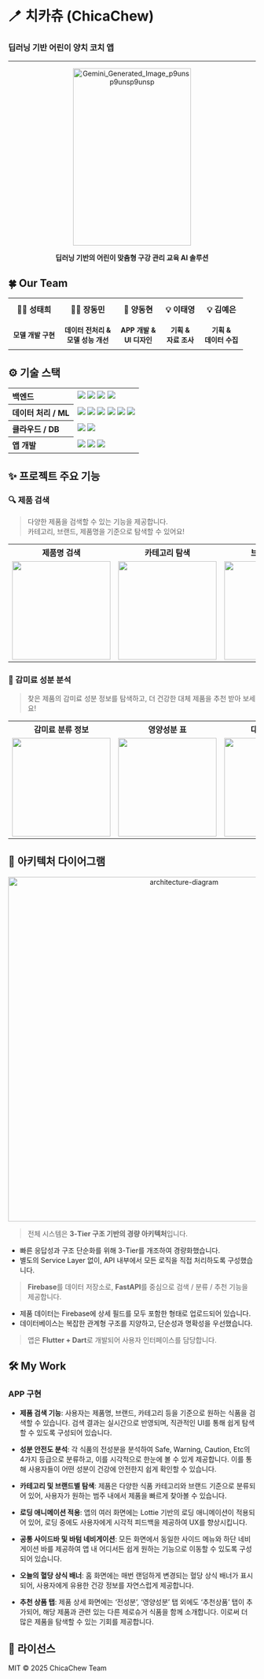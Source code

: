 # 🪥 치카츄 (ChicaChew)
### 딥러닝 기반 어린이 양치 코치 앱
---
<p align="center">
  <img width="240" height="360" alt="Gemini_Generated_Image_p9unsp9unsp9unsp" src="https://github.com/user-attachments/assets/c43c5723-7853-4542-bb28-8523ed4a9d77" />
</p>

</p>
<p align="center">
  <strong>딥러닝 기반의 어린이 맞춤형 구강 관리 교육 AI 솔루션</strong>
</p>

<h2>🍀 Our Team</h2>

<table align="center">
  <tr>
    <th style="padding: 10px; font-size: 16px;">👨‍💻 성태희</th>
    <th style="padding: 10px; font-size: 16px;">👨‍💻 장동민</th>
    <th style="padding: 10px; font-size: 16px;">📱 양동현</th>
    <th style="padding: 10px; font-size: 16px;">💡 이태영</th>
    <th style="padding: 10px; font-size: 16px;">💡 김예은</th>
  </tr>
  <tr>
    <td align="center" style="padding: 10px; font-size: 14px;"><strong>모델 개발 구현</strong></td>
    <td align="center" style="padding: 10px; font-size: 14px;"><strong>데이터 전처리 &<br> 모델 성능 개선</strong></td>
    <td align="center" style="padding: 10px; font-size: 14px;"><strong>APP 개발 & <br>UI 디자인</strong></td>
    <td align="center" style="padding: 10px; font-size: 14px;"><strong>기획 & <br>자료 조사</strong></td>
    <td align="center" style="padding: 10px; font-size: 14px;"><strong>기획 & <br>데이터 수집</strong></td>
  </tr>
</table>


## ⚙️ 기술 스택

<table>
  <tr>
    <th align="left"> 백엔드</th>
    <td>
      <img src="https://img.shields.io/badge/Python-3.11-blue?logo=python"/>
      <img src="https://img.shields.io/badge/FastAPI-0.115.12-00C7B7?logo=fastapi"/>
      <img src="https://img.shields.io/badge/Uvicorn-0.34.2-000000?logo=uvicorn&logoColor=white"/>
      <img src="https://img.shields.io/badge/Render-Deployed-4a4a4a?logo=render&logoColor=white"/>
    </td>
  </tr>
  <tr>
    <th align="left"> 데이터 처리 / ML</th>
    <td>
      <img src="https://img.shields.io/badge/Pandas-2.2.3-150458?logo=pandas&logoColor=white"/>
      <img src="https://img.shields.io/badge/Numpy-2.2.5-013243?logo=numpy&logoColor=white"/>
      <img src="https://img.shields.io/badge/scikit--learn-1.6.1-F7931E?logo=scikitlearn"/>
      <img src="https://img.shields.io/badge/Konlpy-0.6.0-00CED1"/>
      <img src="https://img.shields.io/badge/Jamo-0.4.1-FF69B4"/>
      <img src="https://img.shields.io/badge/Rapidfuzz-3.13.0-820AD1"/>
    </td>
  </tr>
  <tr>
    <th align="left"> 클라우드 / DB</th>
    <td>
      <img src="https://img.shields.io/badge/Firebase_Admin-6.1.0-FFCA28?logo=firebase"/>
      <img src="https://img.shields.io/badge/Firestore-2.13.1-FFCA28?logo=googlecloud"/>
    </td>
  </tr>
  <tr>
    <th align="left"> 앱 개발</th>
    <td>
      <img src="https://img.shields.io/badge/Flutter-3.22.0-02569B?logo=flutter"/>
      <img src="https://img.shields.io/badge/Dart-3.3.3-0175C2?logo=dart"/>
      <img src="https://img.shields.io/badge/Android_Studio-Meerkat-3DDC84?logo=androidstudio"/>
    </td>
  </tr>
</table>

## ✨ 프로젝트 주요 기능

### 🔍 제품 검색  
> 다양한 제품을 검색할 수 있는 기능을 제공합니다.  
> 카테고리, 브랜드, 제품명을 기준으로 탐색할 수 있어요!
<div align="center">

<table>
  <tr>
    <th align="center">제품명 검색</th>
    <th align="center">카테고리 탐색</th>
    <th align="center">브랜드관 탐색</th>
  </tr>
  <tr>
    <td align="center">
      <img src="https://github.com/user-attachments/assets/6ad35124-25e8-42e2-904e-4e7a2191cd19" width="200"/>
    </td>
    <td align="center">
      <img src="https://github.com/user-attachments/assets/5c29d2e4-121d-4347-8a70-74c59148785a" width="200"/>
    </td>
    <td align="center">
      <img src="https://github.com/user-attachments/assets/243d2ab1-de2c-4c1b-98a5-0344260cc9e8" width="200"/>
    </td>
  </tr>
</table>

</div>

### 🧪 감미료 성분 분석
> 찾은 제품의 감미료 성분 정보를 탐색하고, 더 건강한 대체 제품을 추천 받아 보세요!

<div align="center">

<table>
  <tr>
    <th align="center">감미료 분류 정보</th>
    <th align="center">영양성분 표</th>
    <th align="center">대체제품 추천</th>
  </tr>
  <tr>
    <td align="center">
      <img src="https://github.com/user-attachments/assets/6311c116-d378-49e2-b375-f64af89028cb" width="200"/>
    </td>
    <td align="center">
      <img src="https://github.com/user-attachments/assets/96519267-8d4f-4c67-9ea0-4fcb36679e2a" width="200"/>
    </td>
    <td align="center">
      <img src="https://github.com/user-attachments/assets/623c8f0c-1827-4140-af24-bbb69786f5fc" width="200"/>
    </td>
  </tr>
</table>

</div>

## 🔧 아키텍처 다이어그램

<p align="center">
  <img src="https://github.com/user-attachments/assets/0a12bfff-dec4-4a52-bad2-9afc72c52353" alt="architecture-diagram" width="700"/>
</p>

> 전체 시스템은 **3-Tier 구조 기반의 경량 아키텍처**입니다.  
 - 빠른 응답성과 구조 단순화를 위해 3-Tier를 개조하여 경량화했습니다.  
 - 별도의 Service Layer 없이, API 내부에서 모든 로직을 직접 처리하도록 구성했습니다.

> **Firebase**를 데이터 저장소로, **FastAPI**를 중심으로 검색 / 분류 / 추천 기능을 제공합니다.  
 - 제품 데이터는 Firebase에 상세 필드를 모두 포함한 형태로 업로드되어 있습니다.  
 - 데이터베이스는 복잡한 관계형 구조를 지양하고, 단순성과 명확성을 우선했습니다.

> 앱은 **Flutter + Dart**로 개발되어 사용자 인터페이스를 담당합니다.

## 🛠️ My Work

### APP 구현
- **제품 검색 기능**:
사용자는 제품명, 브랜드, 카테고리 등을 기준으로 원하는 식품을 검색할 수 있습니다. 검색 결과는 실시간으로 반영되며, 직관적인 UI를 통해 쉽게 탐색할 수 있도록 구성되어 있습니다.

- **성분 안전도 분석**:
각 식품의 전성분을 분석하여 Safe, Warning, Caution, Etc의 4가지 등급으로 분류하고, 이를 시각적으로 한눈에 볼 수 있게 제공합니다. 이를 통해 사용자들이 어떤 성분이 건강에 안전한지 쉽게 확인할 수 있습니다.


- **카테고리 및 브랜드별 탐색**:
제품은 다양한 식품 카테고리와 브랜드 기준으로 분류되어 있어, 사용자가 원하는 범주 내에서 제품을 빠르게 찾아볼 수 있습니다.

- **로딩 애니메이션 적용**:
앱의 여러 화면에는 Lottie 기반의 로딩 애니메이션이 적용되어 있어, 로딩 중에도 사용자에게 시각적 피드백을 제공하여 UX를 향상시킵니다.

- **공통 사이드바 및 바텀 네비게이션**:
모든 화면에서 동일한 사이드 메뉴와 하단 네비게이션 바를 제공하여 앱 내 어디서든 쉽게 원하는 기능으로 이동할 수 있도록 구성되어 있습니다.

- **오늘의 혈당 상식 배너**:
홈 화면에는 매번 랜덤하게 변경되는 혈당 상식 배너가 표시되어, 사용자에게 유용한 건강 정보를 자연스럽게 제공합니다.

- **추천 상품 탭**:
제품 상세 화면에는 ‘전성분’, ‘영양성분’ 탭 외에도 ‘추천상품’ 탭이 추가되어, 해당 제품과 관련 있는 다른 제로슈거 식품을 함께 소개합니다. 이로써 더 많은 제품을 탐색할 수 있는 기회를 제공합니다.


## 📄 라이선스
MIT © 2025 ChicaChew Team
